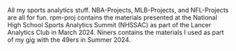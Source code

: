 All my sports analytics stuff. 
NBA-Projects, MLB-Projects, and NFL-Projects are all for fun.
rpm-proj contains the materials presented at the National High School Sports Analytics Summit (NHSSAC) as part of the Lancer Analytics Club in March 2024.
Niners contains the materials I used as part of my gig with the 49ers in Summer 2024.

